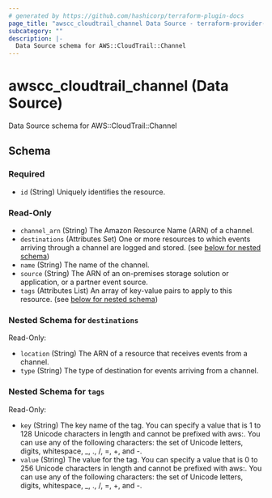 ```yaml
---
# generated by https://github.com/hashicorp/terraform-plugin-docs
page_title: "awscc_cloudtrail_channel Data Source - terraform-provider-awscc"
subcategory: ""
description: |-
  Data Source schema for AWS::CloudTrail::Channel
---
```


# awscc_cloudtrail_channel (Data Source)

Data Source schema for AWS::CloudTrail::Channel



<!-- schema generated by tfplugindocs -->
## Schema

### Required

- `id` (String) Uniquely identifies the resource.

### Read-Only

- `channel_arn` (String) The Amazon Resource Name (ARN) of a channel.
- `destinations` (Attributes Set) One or more resources to which events arriving through a channel are logged and stored. (see [below for nested schema](#nestedatt--destinations))
- `name` (String) The name of the channel.
- `source` (String) The ARN of an on-premises storage solution or application, or a partner event source.
- `tags` (Attributes List) An array of key-value pairs to apply to this resource. (see [below for nested schema](#nestedatt--tags))

<a id="nestedatt--destinations"></a>
### Nested Schema for `destinations`

Read-Only:

- `location` (String) The ARN of a resource that receives events from a channel.
- `type` (String) The type of destination for events arriving from a channel.


<a id="nestedatt--tags"></a>
### Nested Schema for `tags`

Read-Only:

- `key` (String) The key name of the tag. You can specify a value that is 1 to 128 Unicode characters in length and cannot be prefixed with aws:. You can use any of the following characters: the set of Unicode letters, digits, whitespace, _, ., /, =, +, and -.
- `value` (String) The value for the tag. You can specify a value that is 0 to 256 Unicode characters in length and cannot be prefixed with aws:. You can use any of the following characters: the set of Unicode letters, digits, whitespace, _, ., /, =, +, and -.


